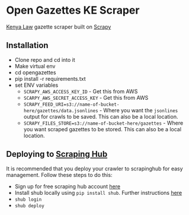 # Open Gazettes KE Scraper

[Kenya Law](http://kenyalaw.org/kenya_gazette/gazette) gazette scraper built on [Scrapy](https://scrapy.org)

## Installation
- Clone repo and cd into it
- Make virtual env
- cd opengazettes
- pip install -r requirements.txt
- set ENV variables
    - `SCRAPY_AWS_ACCESS_KEY_ID` - Get this from AWS
    - `SCARPY_AWS_SECRET_ACCESS_KEY` - Get this from AWS
    - `SCRAPY_FEED_URI=s3://name-of-bucket-here/gazettes/data.jsonlines` - Where you want the `jsonlines` output for crawls to be saved. This can also be a local location.
    - `SCRAPY_FILES_STORE=s3://name-of-bucket-here/gazettes` - Where you want scraped gazettes to be stored. This can also be a local location.


## Deploying to [Scraping Hub](https://scrapinghub.com)

It is recommended that you deploy your crawler to scrapinghub for easy management. Follow these steps to do this:

- Sign up for free scraping hub account [here](https://app.scrapinghub.com)
- Install shub locally using `pip install shub`. Further instructions [here](https://shub.readthedocs.io/en/stable/quickstart.html#installation)
- `shub login`
- `shub deploy`
